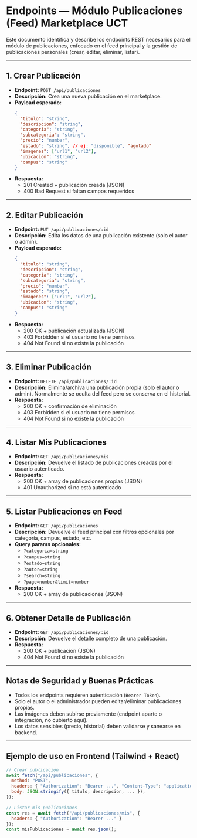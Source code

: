 # Endpoints — Módulo Publicaciones (Feed) Marketplace UCT

Este documento identifica y describe los endpoints REST necesarios para el módulo de publicaciones, enfocado en el feed principal y la gestión de publicaciones personales (crear, editar, eliminar, listar).

---

## 1. Crear Publicación

- **Endpoint:** `POST /api/publicaciones`
- **Descripción:** Crea una nueva publicación en el marketplace.
- **Payload esperado:**
  ```json
  {
    "titulo": "string",
    "descripcion": "string",
    "categoria": "string",
    "subcategoria": "string",
    "precio": "number",
    "estado": "string", // ej: "disponible", "agotado"
    "imagenes": ["url1", "url2"],
    "ubicacion": "string",
    "campus": "string"
  }
  ```
- **Respuesta:**  
  - 201 Created + publicación creada (JSON)
  - 400 Bad Request si faltan campos requeridos

---

## 2. Editar Publicación

- **Endpoint:** `PUT /api/publicaciones/:id`
- **Descripción:** Edita los datos de una publicación existente (solo el autor o admin).
- **Payload esperado:**
  ```json
  {
    "titulo": "string",
    "descripcion": "string",
    "categoria": "string",
    "subcategoria": "string",
    "precio": "number",
    "estado": "string",
    "imagenes": ["url1", "url2"],
    "ubicacion": "string",
    "campus": "string"
  }
  ```
- **Respuesta:**  
  - 200 OK + publicación actualizada (JSON)
  - 403 Forbidden si el usuario no tiene permisos
  - 404 Not Found si no existe la publicación

---

## 3. Eliminar Publicación

- **Endpoint:** `DELETE /api/publicaciones/:id`
- **Descripción:** Elimina/archiva una publicación propia (solo el autor o admin). Normalmente se oculta del feed pero se conserva en el historial.
- **Respuesta:**  
  - 200 OK + confirmación de eliminación
  - 403 Forbidden si el usuario no tiene permisos
  - 404 Not Found si no existe la publicación

---

## 4. Listar Mis Publicaciones

- **Endpoint:** `GET /api/publicaciones/mis`
- **Descripción:** Devuelve el listado de publicaciones creadas por el usuario autenticado.
- **Respuesta:**  
  - 200 OK + array de publicaciones propias (JSON)
  - 401 Unauthorized si no está autenticado

---

## 5. Listar Publicaciones en Feed

- **Endpoint:** `GET /api/publicaciones`
- **Descripción:** Devuelve el feed principal con filtros opcionales por categoría, campus, estado, etc.
- **Query params opcionales:**
  - `?categoria=string`
  - `?campus=string`
  - `?estado=string`
  - `?autor=string`
  - `?search=string`
  - `?page=number&limit=number`
- **Respuesta:**  
  - 200 OK + array de publicaciones (JSON)

---

## 6. Obtener Detalle de Publicación

- **Endpoint:** `GET /api/publicaciones/:id`
- **Descripción:** Devuelve el detalle completo de una publicación.
- **Respuesta:**  
  - 200 OK + publicación (JSON)
  - 404 Not Found si no existe la publicación

---

## Notas de Seguridad y Buenas Prácticas

- Todos los endpoints requieren autenticación (`Bearer Token`).
- Solo el autor o el administrador pueden editar/eliminar publicaciones propias.
- Las imágenes deben subirse previamente (endpoint aparte o integración, no cubierto aquí).
- Los datos sensibles (precio, historial) deben validarse y sanearse en backend.

---

## Ejemplo de uso en Frontend (Tailwind + React)

```jsx
// Crear publicación
await fetch("/api/publicaciones", {
  method: "POST",
  headers: { "Authorization": "Bearer ...", "Content-Type": "application/json" },
  body: JSON.stringify({ titulo, descripcion, ... }),
});

// Listar mis publicaciones
const res = await fetch("/api/publicaciones/mis", {
  headers: { "Authorization": "Bearer ..." }
});
const misPublicaciones = await res.json();
```

